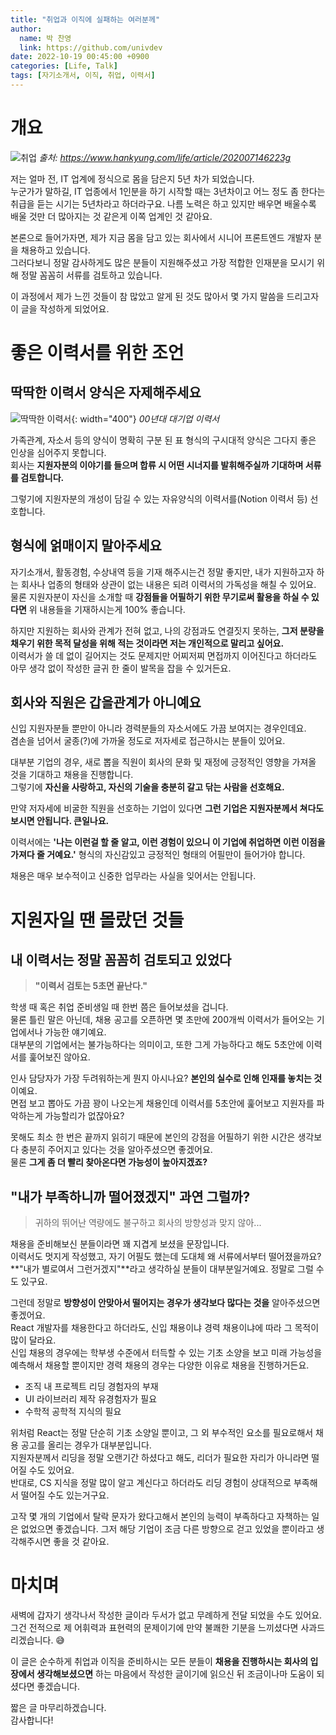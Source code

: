 ```yaml
---
title: "취업과 이직에 실패하는 여러분께"
author:
  name: 박 찬영
  link: https://github.com/univdev
date: 2022-10-19 00:45:00 +0900
categories: [Life, Talk]
tags: [자기소개서, 이직, 취업, 이력서]
---
```

# 개요
![취업](assets/post_images/2022-10-19-how-to-write-resume/20221019015744.png)
_출처: https://www.hankyung.com/life/article/202007146223g_

저는 얼마 전, IT 업계에 정식으로 몸을 담은지 5년 차가 되었습니다.  
누군가가 말하길, IT 업종에서 1인분을 하기 시작할 때는 3년차이고 어느 정도 좀 한다는 취급을 듣는 시기는 5년차라고 하더라구요. 나름 노력은 하고 있지만 배우면 배울수록 배울 것만 더 많아지는 것 같은게 이쪽 업계인 것 같아요.

본론으로 들어가자면, 제가 지금 몸을 담고 있는 회사에서 시니어 프론트엔드 개발자 분을 채용하고 있습니다.  
그러다보니 정말 감사하게도 많은 분들이 지원해주셨고 가장 적합한 인재분을 모시기 위해 정말 꼼꼼히 서류를 검토하고 있습니다.

이 과정에서 제가 느낀 것들이 참 많았고 알게 된 것도 많아서 몇 가지 말씀을 드리고자 이 글을 작성하게 되었어요.

# 좋은 이력서를 위한 조언
## 딱딱한 이력서 양식은 자제해주세요
![딱딱한 이력서](assets/post_images/2022-10-19-how-to-write-resume/20221019014802.png){: width="400"}
_00년대 대기업 이력서_

가족관계, 자소서 등의 양식이 명확히 구분 된 표 형식의 구시대적 양식은 그다지 좋은 인상을 심어주지 못합니다.  
회사는 **지원자분의 이야기를 들으며 합류 시 어떤 시너지를 발휘해주실까 기대하며 서류를 검토합니다.**  

그렇기에 지원자분의 개성이 담길 수 있는 자유양식의 이력서를(Notion 이력서 등) 선호합니다.  
## 형식에 얽매이지 말아주세요
자기소개서, 활동경험, 수상내역 등을 기재 해주시는건 정말 좋지만, 내가 지원하고자 하는 회사나 업종의 형태와 상관이 없는 내용은 되려 이력서의 가독성을 해칠 수 있어요.  
물론 지원자분이 자신을 소개할 때 **강점들을 어필하기 위한 무기로써 활용을 하실 수 있다면** 위 내용들을 기재하시는게 100% 좋습니다.

하지만 지원하는 회사와 관계가 전혀 없고, 나의 강점과도 연결짓지 못하는, **그저 분량을 채우기 위한 목적 달성을 위해 적는 것이라면 저는 개인적으로 말리고 싶어요.**  
이력서가 쓸 데 없이 길어지는 것도 문제지만 어찌저찌 면접까지 이어진다고 하더라도 아무 생각 없이 작성한 글귀 한 줄이 발목을 잡을 수 있거든요.
## 회사와 직원은 갑을관계가 아니예요
신입 지원자분들 뿐만이 아니라 경력분들의 자소서에도 가끔 보여지는 경우인데요.  
겸손을 넘어서 굴종(?)에 가까울 정도로 저자세로 접근하시는 분들이 있어요.  

대부분 기업의 경우, 새로 뽑을 직원이 회사의 문화 및 재정에 긍정적인 영향을 가져올 것을 기대하고 채용을 진행합니다.  
그렇기에 **자신을 사랑하고, 자신의 기술을 충분히 갈고 닦는 사람을 선호해요.**  

만약 저자세에 비굴한 직원을 선호하는 기업이 있다면 **그런 기업은 지원자분께서 쳐다도 보시면 안됩니다. 큰일나요.**

이력서에는 **'나는 이런걸 할 줄 알고, 이런 경험이 있으니 이 기업에 취업하면 이런 이점을 가져다 줄 거예요.'** 형식의 자신감있고 긍정적인 형태의 어필만이 들어가야 합니다.

채용은 매우 보수적이고 신중한 업무라는 사실을 잊어서는 안됩니다.
# 지원자일 땐 몰랐던 것들
## 내 이력서는 정말 꼼꼼히 검토되고 있었다
> **"이력서 검토는 5초면 끝난다."**

학생 때 혹은 취업 준비생일 때 한번 쯤은 들어보셨을 겁니다.  
물론 틀린 말은 아닌데, 채용 공고를 오픈하면 몇 초만에 200개씩 이력서가 들어오는 기업에서나 가능한 얘기예요.  
대부분의 기업에서는 불가능하다는 의미이고, 또한 그게 가능하다고 해도 5초안에 이력서를 훑어보진 않아요.

인사 담당자가 가장 두려워하는게 뭔지 아시나요? **본인의 실수로 인해 인재를 놓치는 것**이예요.  
면접 보고 뽑아도 가끔 꽝이 나오는게 채용인데 이력서를 5초안에 훑어보고 지원자를 파악하는게 가능할리가 없잖아요?

못해도 최소 한 번은 끝까지 읽히기 때문에 본인의 강점을 어필하기 위한 시간은 생각보다 충분히 주어지고 있다는 것을 알아주셨으면 좋겠어요.  
물론 **그게 좀 더 빨리 찾아온다면 가능성이 높아지겠죠?**
## "내가 부족하니까 떨어졌겠지" 과연 그럴까?
> 귀하의 뛰어난 역량에도 불구하고 회사의 방향성과 맞지 않아...

채용을 준비해보신 분들이라면 꽤 지겹게 보셨을 문장입니다.  
이력서도 멋지게 작성했고, 자기 어필도 했는데 도대체 왜 서류에서부터 떨어졌을까요?  
**"내가 별로여서 그런거겠지"**라고 생각하실 분들이 대부분일거예요. 정말로 그럴 수도 있구요.

그런데 정말로 **방향성이 안맞아서 떨어지는 경우가 생각보다 많다는 것을** 알아주셨으면 좋겠어요.  
React 개발자를 채용한다고 하더라도, 신입 채용이냐 경력 채용이냐에 따라 그 목적이 많이 달라요.  
신입 채용의 경우에는 학부생 수준에서 터득할 수 있는 기초 소양을 보고 미래 가능성을 예측해서 채용할 뿐이지만 경력 채용의 경우는 다양한 이유로 채용을 진행하거든요.  

- 조직 내 프로젝트 리딩 경험자의 부재
- UI 라이브러리 제작 유경험자가 필요
- 수학적 공학적 지식의 필요

위처럼 React는 정말 단순히 기초 소양일 뿐이고, 그 외 부수적인 요소를 필요로해서 채용 공고를 올리는 경우가 대부분입니다.  
지원자분께서 리딩을 정말 오랜기간 하셨다고 해도, 리더가 필요한 자리가 아니라면 떨어질 수도 있어요.  
반대로, CS 지식을 정말 많이 알고 계신다고 하더라도 리딩 경험이 상대적으로 부족해서 떨어질 수도 있는거구요.

고작 몇 개의 기업에서 탈락 문자가 왔다고해서 본인의 능력이 부족하다고 자책하는 일은 없었으면 좋겠습니다. 그저 해당 기업이 조금 다른 방향으로 걷고 있었을 뿐이라고 생각해주시면 좋을 것 같아요.
# 마치며
새벽에 갑자기 생각나서 작성한 글이라 두서가 없고 무례하게 전달 되었을 수도 있어요.  
그건 전적으로 제 어휘력과 표현력의 문제이기에 만약 불쾌한 기분을 느끼셨다면 사과드리겠습니다. 😅

이 글은 순수하게 취업과 이직을 준비하시는 모든 분들이 **채용을 진행하시는 회사의 입장에서 생각해보셨으면** 하는 마음에서 작성한 글이기에 읽으신 뒤 조금이나마 도움이 되셨다면 좋겠습니다.

짧은 글 마무리하겠습니다.  
감사합니다!